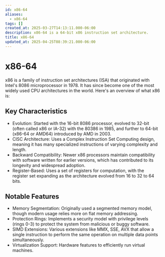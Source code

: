 ```yaml
---
id: x86-64
aliases:
  - x86-64
tags: []
created_at: 2025-03-27T14:13:11.000-06:00
description: x86-64 is a 64-bit x86 instruction set architecture.
title: x86-64
updated_at: 2025-04-25T08:39:21.000-06:00
---
```


# x86-64

x86 is a family of instruction set architectures (ISA) that originated with Intel's 8086 microprocessor in 1978. It has since become one of the most widely used CPU architectures in the world. Here's an overview of what x86 is:

## Key Characteristics

- Evolution: Started with the 16-bit 8086 processor, evolved to 32-bit (often called x86 or IA-32) with the 80386 in 1985, and further to 64-bit (x86-64 or AMD64) introduced by AMD in 2003.
- CISC Architecture: Uses a Complex Instruction Set Computing design, meaning it has many specialized instructions of varying complexity and length.
- Backward Compatibility: Newer x86 processors maintain compatibility with software written for earlier versions, which has contributed to its longevity and widespread adoption.
- Register-Based: Uses a set of registers for computation, with the register set expanding as the architecture evolved from 16 to 32 to 64 bits.

## Notable Features

- Memory Segmentation: Originally used a segmented memory model, though modern usage relies more on flat memory addressing.
- Protection Rings: Implements a security model with privilege levels (rings 0-3) to protect the system from malicious or buggy software.
- SIMD Extensions: Various extensions like MMX, SSE, AVX that allow a single instruction to perform the same operation on multiple data points simultaneously.
- Virtualization Support: Hardware features to efficiently run virtual machines.
